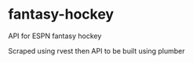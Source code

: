 # fantasy-hockey
API for ESPN fantasy hockey

Scraped using rvest then API to be built using plumber
